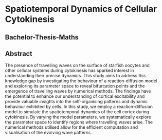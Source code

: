 # Spatiotemporal Dynamics of Cellular Cytokinesis
## Bachelor-Thesis-Maths

## Abstract
The presence of travelling waves on the surface of starfish oocytes and other cellular systems
during cytokinesis has sparked interest in understanding their precise dynamics. This study
aims to address this knowledge gap by investigating the behaviour of a reaction-diffusion model
and exploring its parameter space to reveal bifurcation points and the emergence of travelling
waves by numerical methods. The findings have the potential to enhance our understanding of
cortical excitability and provide valuable insights into the self-organising patterns and dynamic
behaviour exhibited by cells.
In this study, we employ a reaction-diffusion model to simulate the spatiotemporal dynamics
of the cell cortex during cytokinesis. By varying the model parameters, we systematically explore
the parameter space to identify regions where travelling waves arise. The numerical methods
utilised allow for the efficient computation and visualisation of the evolving wave patterns.
